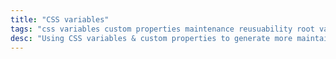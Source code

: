 ```yaml
---
title: "CSS variables"
tags: "css variables custom properties maintenance reusuability root var colours fonts"
desc: "Using CSS variables & custom properties to generate more maintainable colour and font systems."
---
```

